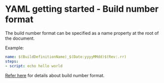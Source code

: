 # YAML getting started - Build number format

The build number format can be specified as a name property at the root of the document.

Example:

```yaml
name: $(BuildDefinitionName)_$(Date:yyyyMMdd)$(Rev:.rr)
steps:
- script: echo hello world
```

[Refer here](https://docs.microsoft.com/en-us/vsts/build-release/concepts/definitions/build/options#build-number-format) for details about build number format.
